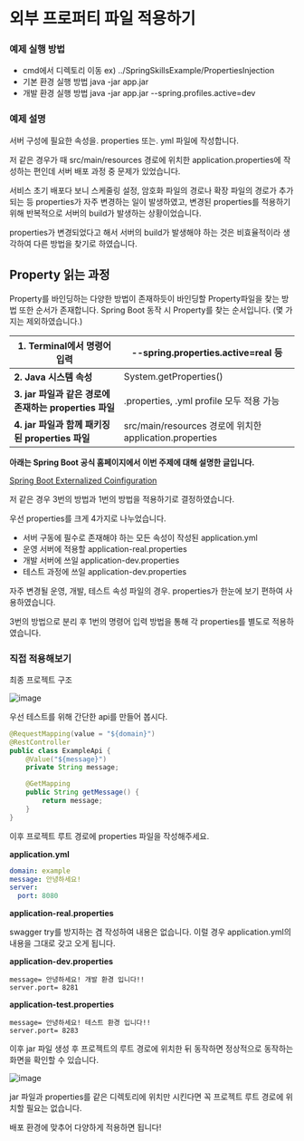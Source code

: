 # 외부 프로퍼티 파일 적용하기

### 예제 실행 방법

* cmd에서 디렉토리 이동  ex) ../SpringSkillsExample/PropertiesInjection
* 기본 환경 실행 방법 java -jar app.jar
* 개발 환경 실행 방법 java -jar app.jar --spring.profiles.active=dev

### 예제 설명
서버 구성에 필요한 속성을. properties 또는. yml 파일에 작성합니다.

저 같은 경우가 때 src/main/resources 경로에 위치한 application.properties에 작성하는 편인데 서버 배포 과정 중 문제가 있었습니다.

서비스 초기 배포다 보니 스케줄링 설정, 암호화 파일의 경로나 확장 파일의 경로가 추가되는 등 properties가 자주 변경하는 일이 발생하였고, 변경된 properties를 적용하기 위해 반복적으로 서버의 build가 발생하는 상황이었습니다.

properties가 변경되었다고 해서 서버의 build가 발생해야 하는 것은 비효율적이라 생각하여 다른 방법을 찾기로 하였습니다.

## Property 읽는 과정
Property를 바인딩하는 다양한 방법이 존재하듯이 바인딩할 Property파일을 찾는 방법 또한 순서가 존재합니다. 
Spring Boot 동작 시 Property를 찾는 순서입니다. (몇 가지는 제외하였습니다.)

| **1. Terminal에서 명령어 입력**                        | --spring.properties.active=real 등                      |
| ------------------------------------------------------ | ------------------------------------------------------- |
| **2. Java 시스템 속성**                                | System.getProperties()                                  |
| **3. jar 파일과 같은 경로에 존재하는 properties 파일** | .properties, .yml profile 모두 적용 가능                |
| **4. jar 파일과 함께 패키징된 properties 파일**        | src/main/resources 경로에 위치한 application.properties |

**아래는 Spring Boot 공식 홈페이지에서 이번 주제에 대해 설명한 글입니다.**

[Spring Boot Externalized Coinfiguration](https://docs.spring.io/spring-boot/docs/1.2.3.RELEASE/reference/html/boot-features-external-config.html)



저 같은 경우 3번의 방법과 1번의 방법을 적용하기로 결정하였습니다.

우선 properties를 크게 4가지로 나누었습니다.

- 서버 구동에 필수로 존재해야 하는 모든 속성이 작성된 application.yml
- 운영 서버에 적용할 application-real.properties
- 개발 서버에 쓰일 application-dev.properties
- 테스트 과정에 쓰일 application-dev.properties
 
자주 변경될 운영, 개발, 테스트 속성 파일의 경우. properties가 한눈에 보기 편하여 사용하였습니다.
 
3번의 방법으로 분리 후 1번의 명령어 입력 방법을 통해 각 properties를 별도로 적용하였습니다.
 
### 직접 적용해보기

최종 프로젝트 구조

![image](https://user-images.githubusercontent.com/22608825/145678388-786f954e-d719-42b6-8f31-a192b89183ed.png)

우선 테스트를 위해 간단한 api를 만들어 봅시다.

```java
@RequestMapping(value = "${domain}")
@RestController
public class ExampleApi {
    @Value("${message}")
    private String message;

    @GetMapping
    public String getMessage() {
        return message;
    }
}
```

이후 프로젝트 루트 경로에 properties 파일을 작성해주세요.

**application.yml**

```yaml
domain: example
message: 안녕하세요!
server:
  port: 8080
```

**application-real.properties**

swagger try를 방지하는 겸 작성하여 내용은 없습니다. 이럴 경우 application.yml의 내용을 그대로 갖고 오게 됩니다.

**application-dev.properties**

```properties
message= 안녕하세요! 개발 환경 입니다!!
server.port= 8281
```

**application-test.properties**

```properties
message= 안녕하세요! 테스트 환경 입니다!!
server.port= 8283
```

이후 jar 파일 생성 후 프로젝트의 루트 경로에 위치한 뒤 동작하면 정상적으로 동작하는 화면을 확인할 수 있습니다.

![image](https://user-images.githubusercontent.com/22608825/145678455-d2cde187-0fb9-43eb-b149-f2a252aa57e9.png)

jar 파일과 properties를 같은 디렉토리에 위치만 시킨다면 꼭 프로젝트 루트 경로에 위치할 필요는 없습니다.

배포 환경에 맞추어 다양하게 적용하면 됩니다!
